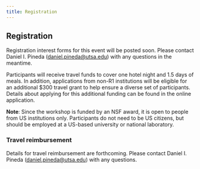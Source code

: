 ```yaml
---
title: Registration
---
```


## Registration

Registration interest forms for this event will be posted soon. Please contact Daniel I. Pineda (<daniel.pineda@utsa.edu>) with any questions in the meantime. 

Participants will receive travel funds to cover one hotel night and 1.5 days of meals.
In addition, applications from non-R1 institutions will be eligible for an additional 
$300 travel grant to help ensure a diverse set of participants. Details about 
applying for this additional funding can be found in the online application.

**Note**: Since the workshop is funded by an NSF award, it is open to people from US institutions only.
Participants do not need to be US citizens, but should be employed at a US-based university
or national laboratory.

### Travel reimbursement

Details for travel reimbursement are forthcoming. Please contact Daniel I. Pineda (<daniel.pineda@utsa.edu>) with any questions. 
